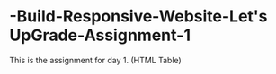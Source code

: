 # -Build-Responsive-Website-Let's UpGrade-Assignment-1
This is the assignment for day 1. (HTML Table)
